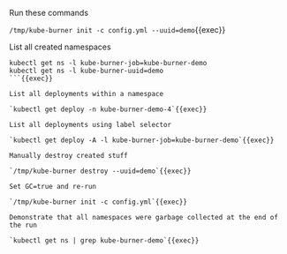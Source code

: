 Run these commands

`/tmp/kube-burner init -c config.yml --uuid=demo`{{exec}}

List all created namespaces

```
kubectl get ns -l kube-burner-job=kube-burner-demo
kubectl get ns -l kube-burner-uuid=demo
```{{exec}}

List all deployments within a namespace

`kubectl get deploy -n kube-burner-demo-4`{{exec}}

List all deployments using label selector

`kubectl get deploy -A -l kube-burner-job=kube-burner-demo`{{exec}}

Manually destroy created stuff

`/tmp/kube-burner destroy --uuid=demo`{{exec}}

Set GC=true and re-run

`/tmp/kube-burner init -c config.yml`{{exec}}

Demonstrate that all namespaces were garbage collected at the end of the run

`kubectl get ns | grep kube-burner-demo`{{exec}}